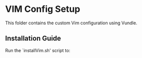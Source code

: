 # VIM Config Setup

This folder contains the custom Vim configuration using Vundle.

## Installation Guide

Run the `installVim.sh' script to:
